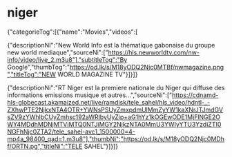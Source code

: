 # niger


{"categorieTog":[{"name":"Movies","videos":[



{"descriptionNI":"New World Info est la thématique gabonaise du groupe new world mediaque","sourceNi":["https://hls.newworldtv.com/nw-info/video/live_2.m3u8"],"subtitleTog":"By Google","thumbTog":"https://od.lk/s/M18yODQ2Njc0MTBf/nwmagazine.png","titleTog":"NEW WORLD MAGAZINE TV"}]}]}




{"descriptionNi":"RT Niger est la premiere nationale du Niger qui diffuse des informations emissions musique et autres...","sourceNi":["https://cdnamd-hls-globecast.akamaized.net/live/ramdisk/tele_sahel/hls_video/hdntl-_-ZXhwPTE2NjkxNTA4OTR+YWNsPSUyZmxpdmUlMmZyYW1kaXNrJTJmdGVsZV9zYWhlbCUyZmhsc192aWRlbyUyZip+aG1hYz1kOGEwODE1MjFlNGE2OWY4MDdhMDNjMTViMTQ0NTJiMGY2NjkzNTA0MmU3YWIyYTU3YzdiZTI0NGFhNjc0ZTA2/tele_sahel-avc1_1500000=4-mp4a_98400_qad=1.m3u8"],"thumbNi":"https://od.lk/s/M18yODQ2Njc0MDhf/ORTN.pg","titleNi":"TELE SAHEL"}]}]}

